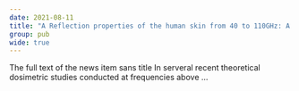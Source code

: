 ```yaml
---
date: 2021-08-11
title: "A Reflection properties of the human skin from 40 to 110GHz: A Confirmation Study"
group: pub
wide: true
---
```

The full text of the news item sans title
In serveral recent theoretical dosimetric studies conducted at frequencies above ... 
